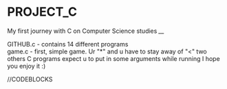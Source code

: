 # PROJECT_C
My first journey with C on Computer Science studies *__*

GITHUB.c - contains 14 different programs                                                 
game.c - first, simple game. Ur "*" and u have to stay away of "<"
two others C programs expect u to put in some arguments while running
I hope you enjoy it :)

//CODEBLOCKS
